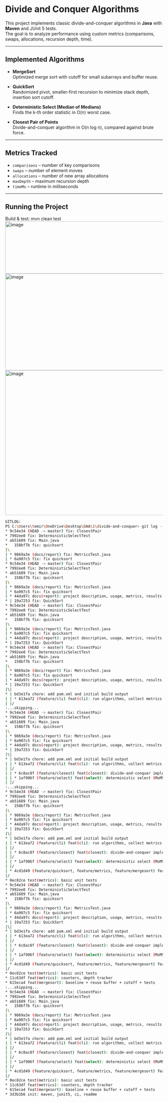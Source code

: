 # Divide and Conquer Algorithms

This project implements classic divide-and-conquer algorithms in **Java** with **Maven** and JUnit 5 tests.  
The goal is to analyze performance using custom metrics (comparisons, swaps, allocations, recursion depth, time).

---

##  Implemented Algorithms

- **MergeSort**  
  Optimized merge sort with cutoff for small subarrays and buffer reuse.

- **QuickSort**  
  Randomized pivot, smaller-first recursion to minimize stack depth, insertion sort cutoff.

- **Deterministic Select (Median of Medians)**  
  Finds the k-th order statistic in O(n) worst case.

- **Closest Pair of Points**  
  Divide-and-conquer algorithm in O(n log n), compared against brute force.

---

## Metrics Tracked

- `comparisons` – number of key comparisons  
- `swaps` – number of element moves  
- `allocations` – number of new array allocations  
- `maxDepth` – maximum recursion depth  
- `timeMs` – runtime in milliseconds  

---

##  Running the Project

Build & test:
mvn clean test
<img width="696" height="167" alt="image" src="https://github.com/user-attachments/assets/b5c9d572-60ca-4442-8d72-7a3affe9d121" />
<img width="645" height="309" alt="image" src="https://github.com/user-attachments/assets/30ba5195-68d2-455d-b4a7-b452e21267fb" />
<img width="827" height="463" alt="image" src="https://github.com/user-attachments/assets/c80e675b-3d77-427b-a298-9fb9e7148a6e" />
```bash
GITLOG:
PS C:\Users\temir\OneDrive\Desktop\DAA\1\divide-and-conquer> git log --oneline --graph --all
* 9c54e34 (HEAD -> master) fix: ClosestPair
* 7992ee0 fix: DeterministicSelectTest
* ab51689 fix: Main.java
*   158bf7b fix: quicksort
|\
| * 9869a3e (docs/report) fix: MetricsTest.java
| * 6a907c5 fix: fix quicksort
* 9c54e34 (HEAD -> master) fix: ClosestPair
* 7992ee0 fix: DeterministicSelectTest
* ab51689 fix: Main.java
*   158bf7b fix: quicksort
|\
| * 9869a3e (docs/report) fix: MetricsTest.java
| * 6a907c5 fix: fix quicksort
| * 44da97c docs(report): project description, usage, metrics, results template
* | 19a7253 fix: QuickSort
* 9c54e34 (HEAD -> master) fix: ClosestPair
* 7992ee0 fix: DeterministicSelectTest
* ab51689 fix: Main.java
*   158bf7b fix: quicksort
|\
| * 9869a3e (docs/report) fix: MetricsTest.java
| * 6a907c5 fix: fix quicksort
| * 44da97c docs(report): project description, usage, metrics, results template
* | 19a7253 fix: QuickSort
* 9c54e34 (HEAD -> master) fix: ClosestPair
* 7992ee0 fix: DeterministicSelectTest
* ab51689 fix: Main.java
*   158bf7b fix: quicksort
|\
| * 9869a3e (docs/report) fix: MetricsTest.java
| * 6a907c5 fix: fix quicksort
| * 44da97c docs(report): project description, usage, metrics, results template
* | 19a7253 fix: QuickSort
|\|
* | bd3e1fa chore: add pom.xml and initial build output
| | * 613ea72 (feature/cli) feat(cli): run algorithms, collect metrics, save results to CSV
| |/
:...skipping...
* 9c54e34 (HEAD -> master) fix: ClosestPair
* 7992ee0 fix: DeterministicSelectTest
* ab51689 fix: Main.java
*   158bf7b fix: quicksort
|\
| * 9869a3e (docs/report) fix: MetricsTest.java
| * 6a907c5 fix: fix quicksort
| * 44da97c docs(report): project description, usage, metrics, results template
* | 19a7253 fix: QuickSort
|\|
* | bd3e1fa chore: add pom.xml and initial build output
| | * 613ea72 (feature/cli) feat(cli): run algorithms, collect metrics, save results to CSV
| |/
| | * 6c8ac8f (feature/closest) feat(closest): divide-and-conquer implementation + tests
| | * 1af906f (feature/select) feat(select): deterministic select (MoM5) + tests
| |/
:...skipping...
* 9c54e34 (HEAD -> master) fix: ClosestPair
* 7992ee0 fix: DeterministicSelectTest
* ab51689 fix: Main.java
*   158bf7b fix: quicksort
|\
| * 9869a3e (docs/report) fix: MetricsTest.java
| * 6a907c5 fix: fix quicksort
| * 44da97c docs(report): project description, usage, metrics, results template
* | 19a7253 fix: QuickSort
|\|
* | bd3e1fa chore: add pom.xml and initial build output
| | * 613ea72 (feature/cli) feat(cli): run algorithms, collect metrics, save results to CSV
| |/
| | * 6c8ac8f (feature/closest) feat(closest): divide-and-conquer implementation + tests
| |/
| | * 1af906f (feature/select) feat(select): deterministic select (MoM5) + tests
| |/
| * 4cd1d49 (feature/quicksort, feature/metrics, feature/mergesort) feat(quicksort): smaller-first recursion, randomized pivot + tests
|/
* 0ec82ce test(metrics): basic unit tests
* 9c54e34 (HEAD -> master) fix: ClosestPair
* 7992ee0 fix: DeterministicSelectTest
* ab51689 fix: Main.java
*   158bf7b fix: quicksort
|\
| * 9869a3e (docs/report) fix: MetricsTest.java
| * 6a907c5 fix: fix quicksort
| * 44da97c docs(report): project description, usage, metrics, results template
* | 19a7253 fix: QuickSort
|\|
* | bd3e1fa chore: add pom.xml and initial build output
| | * 613ea72 (feature/cli) feat(cli): run algorithms, collect metrics, save results to CSV
| |/
| | * 6c8ac8f (feature/closest) feat(closest): divide-and-conquer implementation + tests
| |/
| | * 1af906f (feature/select) feat(select): deterministic select (MoM5) + tests
| |/
| * 4cd1d49 (feature/quicksort, feature/metrics, feature/mergesort) feat(quicksort): smaller-first recursion, randomized pivot + tests
|/
* 0ec82ce test(metrics): basic unit tests
* 11c63df feat(metrics): counters, depth tracker
* 615eca4 feat(mergesort): baseline + reuse buffer + cutoff + tests
:...skipping...
* 9c54e34 (HEAD -> master) fix: ClosestPair
* 7992ee0 fix: DeterministicSelectTest
* ab51689 fix: Main.java
*   158bf7b fix: quicksort
|\
| * 9869a3e (docs/report) fix: MetricsTest.java
| * 6a907c5 fix: fix quicksort
| * 44da97c docs(report): project description, usage, metrics, results template
* | 19a7253 fix: QuickSort
|\|
* | bd3e1fa chore: add pom.xml and initial build output
| | * 613ea72 (feature/cli) feat(cli): run algorithms, collect metrics, save results to CSV
| |/
| | * 6c8ac8f (feature/closest) feat(closest): divide-and-conquer implementation + tests
| |/
| | * 1af906f (feature/select) feat(select): deterministic select (MoM5) + tests
| |/
| * 4cd1d49 (feature/quicksort, feature/metrics, feature/mergesort) feat(quicksort): smaller-first recursion, randomized pivot + tests
|/
* 0ec82ce test(metrics): basic unit tests
* 11c63df feat(metrics): counters, depth tracker
* 615eca4 feat(mergesort): baseline + reuse buffer + cutoff + tests
* 3d3b1b6 init: maven, junit5, ci, readme
